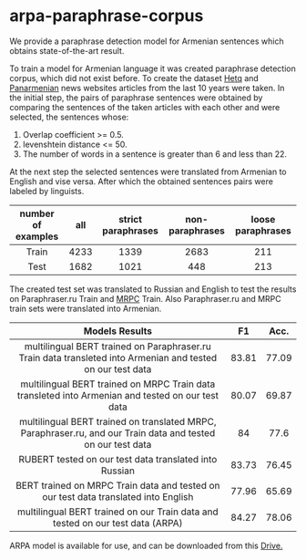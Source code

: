 # arpa-paraphrase-corpus

We provide a paraphrase detection model for Armenian sentences which obtains state-of-the-art result.

To train a model for Armenian language it was created paraphrase detection corpus, which did not exist before․ To create the dataset [Hetq](https://hetq.am/) and [Panarmenian](http://www.panarmenian.net/) news websites articles from the last 10 years were taken. In the initial step, the pairs of paraphrase sentences were obtained by comparing the sentences of the taken articles with each other and were selected, the sentences whose:

1. Overlap coefficient >= 0.5.
2. levenshtein distance <= 50.
3. The number of words in a sentence is greater than 6 and less than 22.

At the next step the selected sentences were translated from Armenian to English and vise versa. After which the obtained sentences pairs were labeled by linguists.

|number of examples|all|strict paraphrases|non-paraphrases|loose paraphrases|
|  :---: |     :---:    | :---:  |          :---:          | :---:  |
|Train   | 4233         |1339   |2683               | 211 |
|Test    | 1682         |1021   |448                  | 213 |

The created test set was translated to Russian and English to test the results on Paraphraser.ru Train and [MRPC](https://www.microsoft.com/en-us/download/details.aspx?id=52398) Train. Also Paraphraser.ru and MRPC train sets were translated into Armenian.

|Models Results|   F1   |  Acc.     |
|  :---: |     :---:    |     :---:    |
|multilingual BERT trained on Paraphraser.ru Train data transleted into Armenian and tested on our test data | 83.81  | 77.09  | 
|multilingual BERT trained on MRPC Train data transleted into Armenian and tested on our test data   | 80.07        | 69.87 | 
|multilingual BERT trained on translated MRPC, Paraphraser.ru, and our Train data and tested on our test data | 84 |77.6  |
|RUBERT tested on our test data translated into Russian| 83.73         | 76.45  | 
|BERT trained on MRPC Train data and tested on our test data translated into English | 77.96  |  65.69     | 
|multilingual BERT trained on our Train data and tested on our test data (ARPA)| 84.27|  78.06|

ARPA model is available for use, and can be downloaded from this [Drive.](https://drive.google.com/uc?id=14owW5kkZ1JiNa6P-676e-QIj8m8i5e_8)
